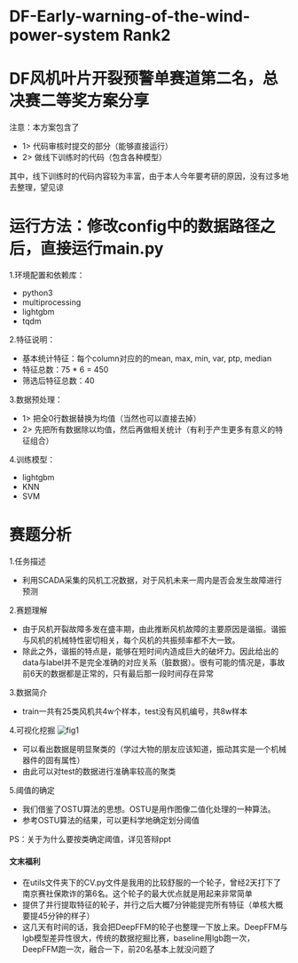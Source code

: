 # DF-Early-warning-of-the-wind-power-system Rank2
# DF风机叶片开裂预警单赛道第二名，总决赛二等奖方案分享
注意：本方案包含了
+ 1> 代码审核时提交的部分（能够直接运行）
+ 2> 做线下训练时的代码（包含各种模型）

其中，线下训练时的代码内容较为丰富，由于本人今年要考研的原因，没有过多地去整理，望见谅

# 运行方法：修改config中的数据路径之后，直接运行main.py
1.环境配置和依赖库：
+ python3
+ multiprocessing
+ lightgbm
+ tqdm

2.特征说明：
+ 基本统计特征：每个column对应的的mean, max, min, var, ptp, median
+ 特征总数：75 * 6 = 450
+ 筛选后特征总数：40

3.数据预处理：
+ 1> 把全0行数据替换为均值（当然也可以直接去掉）
+ 2> 先把所有数据除以均值，然后再做相关统计（有利于产生更多有意义的特征组合）

4.训练模型：
+ lightgbm
+ KNN
+ SVM

# 赛题分析
1.任务描述
+ 利用SCADA采集的风机工况数据，对于风机未来一周内是否会发生故障进行预测

2.赛题理解
+ 由于风机开裂故障多发在盛丰期，由此推断风机故障的主要原因是谐振。谐振与风机的机械特性密切相关，每个风机的共振频率都不大一致。
+ 除此之外，谐振的特点是，能够在短时间内造成巨大的破坏力。因此给出的data与label并不是完全准确的对应关系（脏数据）。很有可能的情况是，事故前6天的数据都是正常的，只有最后那一段时间存在异常

3.数据简介
+ train一共有25类风机共4w个样本，test没有风机编号，共8w样本

4.可视化挖掘
![fig1](https://github.com/SY575/DF-Early-warning-of-the-wind-power-system/blob/master/figure/fig1.png)
+ 可以看出数据是明显聚类的（学过大物的朋友应该知道，振动其实是一个机械器件的固有属性）
+ 由此可以对test的数据进行准确率较高的聚类

5.阈值的确定
+ 我们借鉴了OSTU算法的思想。OSTU是用作图像二值化处理的一种算法。
+ 参考OSTU算法的结果，可以更科学地确定划分阈值

PS：关于为什么要按类确定阈值，详见答辩ppt

#### 文末福利
+ 在utils文件夹下的CV.py文件是我用的比较舒服的一个轮子，曾经2天打下了南京赛社保欺诈的第6名。这个轮子的最大优点就是用起来非常简单
+ 提供了并行提取特征的轮子，并行之后大概7分钟能提完所有特征（单核大概要提45分钟的样子）
+ 这几天有时间的话，我会把DeepFFM的轮子也整理一下放上来。DeepFFM与lgb模型差异性很大，传统的数据挖掘比赛，baseline用lgb跑一次，DeepFFM跑一次，融合一下，前20名基本上就没问题了
